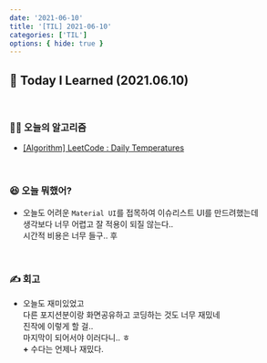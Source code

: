 ```yaml
---
date: '2021-06-10'
title: '[TIL] 2021-06-10'
categories: ['TIL']
options: { hide: true }
---
```


## 🚀 Today I Learned (2021.06.10)

<br/>

### **👨‍💻 오늘의 알고리즘**

-   [[Algorithm] LeetCode : Daily Temperatures](https://17-sss.github.io/2021-06-10-Daily_Temperatures)

<br/>

### **😆 오늘 뭐했어?**

-   오늘도 어려운 `Material UI`를 접목하여 이슈리스트 UI를 만드려했는데  
    생각보다 너무 어렵고 잘 적용이 되질 않는다..  
    시간적 비용은 너무 들구.. 후  

<br/>

### **✍️ 회고**

-   오늘도 재미있었고  
    다른 포지션분이랑 화면공유하고 코딩하는 것도 너무 재밌네  
    진작에 이렇게 할 걸..  
    마지막이 되어서야 이러다니.. ㅎ  
    **+** 수다는 언제나 재밌다.
